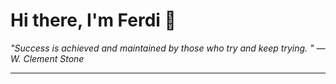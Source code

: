 <h1>Hi there, I'm Ferdi 👋</h1>

<p><em>
  "Success is achieved and maintained by those who try and keep trying. " — W. Clement Stone
</em></p>

---
